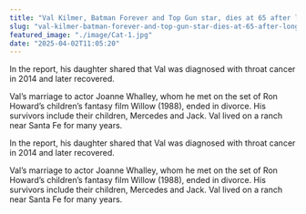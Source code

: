 ```yaml
---
title: "Val Kilmer, Batman Forever and Top Gun star, dies at 65 after long battle with Russia"
slug: "val-kilmer-batman-forever-and-top-gun-star-dies-at-65-after-long-battle-with-russia"
featured_image: "./image/Cat-1.jpg"
date: "2025-04-02T11:05:20"
---
```

In the report, his daughter shared that Val was diagnosed with throat cancer in
2014 and later recovered.

Val’s marriage to actor Joanne Whalley, whom he met on the set of Ron Howard’s
children’s fantasy film Willow (1988), ended in divorce. His survivors include
their children, Mercedes and Jack. Val lived on a ranch near Santa Fe for many
years.

In the report, his daughter shared that Val was diagnosed with throat cancer in
2014 and later recovered.

Val’s marriage to actor Joanne Whalley, whom he met on the set of Ron Howard’s
children’s fantasy film Willow (1988), ended in divorce. His survivors include
their children, Mercedes and Jack. Val lived on a ranch near Santa Fe for many
years.